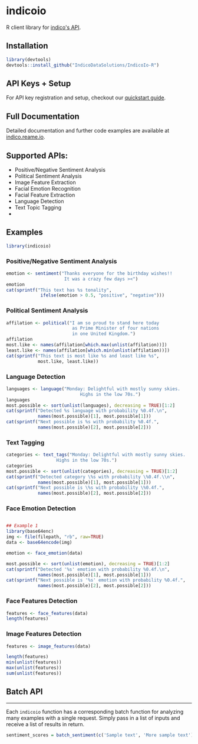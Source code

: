 indicoio
========

R client library for [indico's API](http://indico.io).

## Installation

```r
library(devtools)
devtools::install_github("IndicoDataSolutions/IndicoIo-R")
```

API Keys + Setup
----------------
For API key registration and setup, checkout our [quickstart guide](http://docs.indico.io/v2.0/docs/api-keys).

Full Documentation
------------
Detailed documentation and further code examples are available at [indico.reame.io](http://indico.readme.io/v2.0/docs/python).

Supported APIs:
------------

- Positive/Negative Sentiment Analysis
- Political Sentiment Analysis
- Image Feature Extraction
- Facial Emotion Recognition
- Facial Feature Extraction
- Language Detection
- Text Topic Tagging
-

Examples
--------
```r
library(indicoio)
```

### Positive/Negative Sentiment Analysis

```r
emotion <- sentiment("Thanks everyone for the birthday wishes!!
                      It was a crazy few days ><")
emotion
cat(sprintf("This text has %s tonality",
             ifelse(emotion > 0.5, "positive", "negative")))
```

### Political Sentiment Analysis

```r
affilation <- political("I am so proud to stand here today
                         as Prime Minister of four nations
                         in one United Kingdom.")
affilation
most.like <- names(affilation[which.max(unlist(affilation))])
least.like <- names(affilation[which.min(unlist(affilation))])
cat(sprintf("This text is most like %s and least like %s",
            most.like, least.like))

```

### Language Detection

```r
languages <- language("Monday: Delightful with mostly sunny skies.
                            Highs in the low 70s.")
languages
most.possible <- sort(unlist(languages), decreasing = TRUE)[1:2]
cat(sprintf("Detected %s language with probability %0.4f.\n",
            names(most.possible)[1], most.possible[1]))
cat(sprintf("Next possible is %s with probability %0.4f.",
            names(most.possible)[2], most.possible[2]))
```

### Text Tagging

```r
categories <- text_tags("Monday: Delightful with mostly sunny skies.
                   Highs in the low 70s.")
categories
most.possible <- sort(unlist(categories), decreasing = TRUE)[1:2]
cat(sprintf("Detected category \%s with probability \%0.4f.\\n",
            names(most.possible)[1], most.possible[1]))
cat(sprintf("Next possible is \%s with probability \%0.4f.",
            names(most.possible)[2], most.possible[2]))
```


### Face Emotion Detection

```r

## Example 1
library(base64enc)
img <- file(filepath, "rb", raw=TRUE)
data <- base64encode(img)

emotion <- face_emotion(data)

most.possible <- sort(unlist(emotion), decreasing = TRUE)[1:2]
cat(sprintf("Detected '%s' emotion with probability %0.4f.\n",
            names(most.possible)[1], most.possible[1]))
cat(sprintf("Next possible is '%s' emotion with probability %0.4f.",
            names(most.possible)[2], most.possible[2]))
```

### Face Features Detection

```r
features <- face_features(data)
length(features)
```

### Image Features Detection

```r
features <- image_features(data)

length(features)
min(unlist(features))
max(unlist(features))
sum(unlist(features))
```
Batch API
---------------
---------
Each `indicoio` function has a corresponding batch function for analyzing many examples with a single request. Simply pass in a list of inputs and receive a list of results in return.

```r
sentiment_scores = batch_sentiment(c('Sample text', 'More sample text'), api_key='********'')
```
